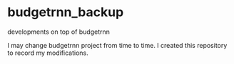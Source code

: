 # budgetrnn_backup
developments on top of budgetrnn 

I may change budgetrnn project from time to time. I created this repository to record my modifications.
